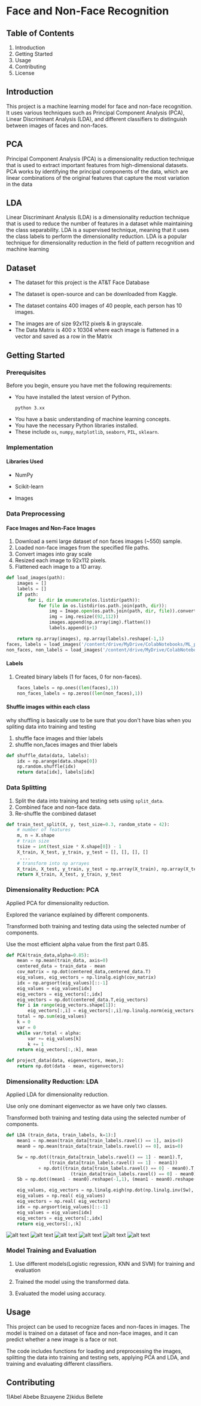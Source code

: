 # Face and Non-Face Recognition

## Table of Contents
1. Introduction
2. Getting Started
3. Usage
4. Contributing
5. License

## Introduction
This project is a machine learning model for face and non-face recognition. It uses various techniques such as Principal Component Analysis (PCA), Linear Discriminant Analysis (LDA), and different classifiers to distinguish between images of faces and non-faces.

## PCA
Principal Component Analysis (PCA) is a dimensionality reduction technique that is used to extract important features from high-dimensional datasets. PCA works by identifying the principal components of the data, which are linear combinations of the original features that capture the most variation in the data

## LDA
Linear Discriminant Analysis (LDA) is a dimensionality reduction technique that is used to reduce the number of features in a dataset while maintaining the class separability. LDA is a supervised technique, meaning that it uses the class labels to perform the dimensionality reduction. LDA is a popular technique for dimensionality reduction in the field of pattern recognition and machine learning

## Dataset
+ The dataset for this project is the AT&T Face Database
- The dataset is open-source and can be downloaded from Kaggle.
* The dataset contains 400 images of 40 people, each person has 10 images.
+ The images are of size 92x112 pixels & in grayscale.
+ The Data Matrix is 400 x 10304 where each image is flattened in a vector and saved as a row in the Matrix
  
## Getting Started

### Prerequisites
Before you begin, ensure you have met the following requirements:
- You have installed the latest version of Python.
  ~~~ paython
  python 3.xx
  ~~~
- You have a basic understanding of machine learning concepts.
- You have the necessary Python libraries installed.
- These include `os`, `numpy`, `matplotlib`, `seaborn`, `PIL`, `sklearn`.

### Implementation 
#### **Libraries Used**
- NumPy
* Scikit-learn
+ Images

### Data Preprocessing

#### Face Images and Non-Face Images
1. Download a semi large dataset of non faces images (~550) sample.
2. Loaded non-face images from the specified file paths.
3. Convert images into gray scale
4. Resized each image to 92x112 pixels.
5. Flattened each image to a 1D array.
~~~ python
def load_images(path):
    images = []
    labels = []
    if path:
        for i, dir in enumerate(os.listdir(path)):
            for file in os.listdir(os.path.join(path, dir)):
                img = Image.open(os.path.join(path, dir, file)).convert('L')
                img = img.resize((92,112))
                images.append(np.array(img).flatten())
                labels.append(i+1)

    return np.array(images), np.array(labels).reshape(-1,1)
faces, labels = load_images('/content/drive/MyDrive/ColabNotebooks/ML_project_classification/datasets/faces')
non_faces, non_labels = load_images('/content/drive/MyDrive/ColabNotebooks/ML_project_classification/datasets/nonfaces')

~~~
#### Labels
1. Created binary labels (1 for faces, 0 for non-faces).
  ~~~ python
      faces_labels = np.ones((len(faces),1))
      non_faces_labels = np.zeros((len(non_faces),1))
  ~~~

#### Shuffle images within each class
why shuffling is basically use to be sure that you don't have bias when you spliting data into training and testing 
1. shuffle face images and thier labels
2. shuffle non_faces images and thier labels
~~~ python
def shuffle_data(data, labels):
    idx = np.arange(data.shape[0])
    np.random.shuffle(idx)
    return data[idx], labels[idx]
~~~

### Data Splitting
1. Split the data into training and testing sets using `split_data`.
2. Combined face and non-face data.
3. Re-shuffle the combined dataset
~~~ Python
def train_test_split(X, y, test_size=0.3, random_state = 42):
    # number of features
    m, n = X.shape
    # train size
    tsize = int(test_size * X.shape[0]) - 1    
    X_train, X_test, y_train, y_test = [], [], [], []
     ....
    # transform into np arrayes
    X_train, X_test, y_train, y_test = np.array(X_train), np.array(X_test), np.array(y_train), np.array(y_test)
    return X_train, X_test, y_train, y_test
~~~
### Dimensionality Reduction: PCA
Applied PCA for dimensionality reduction.

Explored the variance explained by different components.

Transformed both training and testing data using the selected number of components.

Use the most efficient alpha value from the first part 0.85.

~~~ Python
def PCA(train_data,alpha=0.85):
    mean = np.mean(train_data, axis=0)
    centered_data = train_data - mean
    cov_matrix = np.dot(centered_data,centered_data.T)
    eig_values, eig_vectors = np.linalg.eigh(cov_matrix)
    idx = np.argsort(eig_values)[::-1]
    eig_values = eig_values[idx]
    eig_vectors = eig_vectors[:,idx]
    eig_vectors = np.dot(centered_data.T,eig_vectors)
    for i in range(eig_vectors.shape[1]):
        eig_vectors[:,i] = eig_vectors[:,i]/np.linalg.norm(eig_vectors[:,i])
    total = np.sum(eig_values)
    k = 0
    var = 0
    while var/total < alpha:
        var += eig_values[k]
        k += 1
    return eig_vectors[:,:k], mean

def project_data(data, eigenvectors, mean,):
    return np.dot(data - mean, eigenvectors)
~~~
### Dimensionality Reduction: LDA
Applied LDA for dimensionality reduction.

Use only one dominant eigenvector as we have only two classes.

Transformed both training and testing data using the selected number of components.
~~~ python
def LDA (train_data, train_labels, k=1):]
    mean1 = np.mean(train_data[train_labels.ravel() == 1], axis=0)
    mean0 = np.mean(train_data[train_labels.ravel() == 0], axis=0)

    Sw = np.dot((train_data[train_labels.ravel() == 1] - mean1).T, 
                (train_data[train_labels.ravel() == 1] - mean1)) 
            + np.dot((train_data[train_labels.ravel() == 0] - mean0).T, 
                        (train_data[train_labels.ravel() == 0] - mean0))
    Sb = np.dot((mean1 - mean0).reshape(-1,1), (mean1 - mean0).reshape(-1,1).T)

    eig_values, eig_vectors = np.linalg.eigh(np.dot(np.linalg.inv(Sw), Sb))
    eig_values = np.real( eig_values)
    eig_vectors = np.real( eig_vectors)
    idx = np.argsort(eig_values)[::-1]
    eig_values = eig_values[idx]
    eig_vectors = eig_vectors[:,idx]
    return eig_vectors[:,:k]
~~~

![alt text](image/image4.jpg)
![alt text](image/image2.jpg)
![alt text](image/image3.jpg)
![alt text](image/image5.jpg)
![alt text](image/image6.jpg)
![alt text](image/imag7.jpg)

### Model Training and Evaluation
1) Use different models(Logistic regression, KNN and SVM) for training and evaluation

2) Trained the model using the transformed data.

3) Evaluated the model using accuracy.
## Usage
This project can be used to recognize faces and non-faces in images. The model is trained on a dataset of face and non-face images, and it can predict whether a new image is a face or not.

The code includes functions for loading and preprocessing the images, splitting the data into training and testing sets, applying PCA and LDA, and training and evaluating different classifiers.

## Contributing
1)Abel Abebe Bzuayene
2)kidus Bellete
